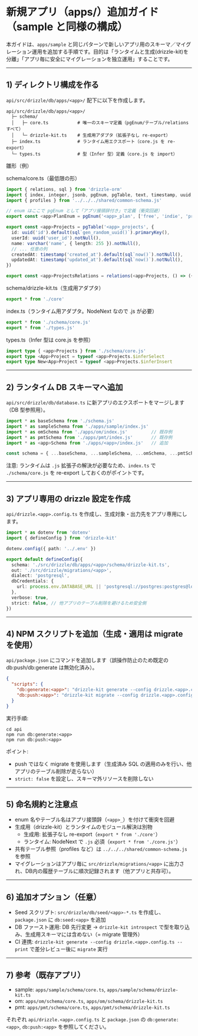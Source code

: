 # 新規アプリ（apps/<app>）追加ガイド（sample と同様の構成）

本ガイドは、`apps/sample` と同じパターンで新しいアプリ用のスキーマ／マイグレーション運用を追加する手順です。目的は「ランタイムと生成(drizzle-kit)を分離」「アプリ毎に安全にマイグレーションを独立運用」することです。

---

## 1) ディレクトリ構成を作る

`api/src/drizzle/db/apps/<app>/` 配下に以下を作成します。

```
api/src/drizzle/db/apps/<app>/
  ├─ schema/
  │   ├─ core.ts           # 唯一のスキーマ定義（pgEnum/テーブル/relations すべて）
  │   └─ drizzle-kit.ts    # 生成用アダプタ（拡張子なし re-export）
  ├─ index.ts              # ランタイム用エクスポート（core.js を re-export）
  └─ types.ts              # 型（Infer 型）定義（core.js を import）
```

雛形（例）

schema/core.ts（最低限の形）

```ts
import { relations, sql } from 'drizzle-orm'
import { index, integer, jsonb, pgEnum, pgTable, text, timestamp, uuid, varchar } from 'drizzle-orm/pg-core'
import { profiles } from '../../../shared/common-schema.js'

// enum はここで pgEnum として「アプリ接頭辞付き」で定義（衝突回避）
export const <app>PlanEnum = pgEnum('<app>_plan', ['free', 'indie', 'pro'])

export const <app>Projects = pgTable('<app>_projects', {
  id: uuid('id').default(sql`gen_random_uuid()`).primaryKey(),
  userId: uuid('user_id').notNull(),
  name: varchar('name', { length: 255 }).notNull(),
  // ... 任意の列
  createdAt: timestamp('created_at').default(sql`now()`).notNull(),
  updatedAt: timestamp('updated_at').default(sql`now()`).notNull(),
})

export const <app>ProjectsRelations = relations(<app>Projects, () => ({}))
```

schema/drizzle-kit.ts（生成用アダプタ）

```ts
export * from './core'
```

index.ts（ランタイム用アダプタ。NodeNext なので .js が必要）

```ts
export * from './schema/core.js'
export * from './types.js'
```

types.ts（Infer 型は core.js を参照）

```ts
import type { <app>Projects } from './schema/core.js'
export type <App>Project = typeof <app>Projects.$inferSelect
export type New<App>Project = typeof <app>Projects.$inferInsert
```

---

## 2) ランタイム DB スキーマへ追加

`api/src/drizzle/db/database.ts` に新アプリのエクスポートをマージします（DB 型参照用）。

```ts
import * as baseSchema from './schema.js'
import * as sampleSchema from './apps/sample/index.js'
import * as omSchema from './apps/om/index.js'         // 既存例
import * as pmtSchema from './apps/pmt/index.js'       // 既存例
import * as <app>Schema from './apps/<app>/index.js'   // 追加

const schema = { ...baseSchema, ...sampleSchema, ...omSchema, ...pmtSchema, ...<app>Schema } as const
```

注意: ランタイムは `.js` 拡張子の解決が必要なため、`index.ts` で `./schema/core.js` を re-export しておくのがポイントです。

---

## 3) アプリ専用の drizzle 設定を作成

`api/drizzle.<app>.config.ts` を作成し、生成対象・出力先をアプリ専用にします。

```ts
import * as dotenv from 'dotenv'
import { defineConfig } from 'drizzle-kit'

dotenv.config({ path: '../.env' })

export default defineConfig({
  schema: './src/drizzle/db/apps/<app>/schema/drizzle-kit.ts',
  out: './src/drizzle/migrations/<app>',
  dialect: 'postgresql',
  dbCredentials: {
    url: process.env.DATABASE_URL || 'postgresql://postgres:postgres@localhost:54322/postgres',
  },
  verbose: true,
  strict: false, // 他アプリのテーブル削除を避けるため安全側
})
```

---

## 4) NPM スクリプトを追加（生成・適用は migrate を使用）

`api/package.json` にコマンドを追加します（誤操作防止のため既定の db:push/db:generate は無効化済み）。

```json
{
  "scripts": {
    "db:generate:<app>": "drizzle-kit generate --config drizzle.<app>.config.ts",
    "db:push:<app>": "drizzle-kit migrate --config drizzle.<app>.config.ts"
  }
}
```

実行手順:

```
cd api
npm run db:generate:<app>
npm run db:push:<app>
```

ポイント:
- push ではなく migrate を使用します（生成済み SQL の適用のみを行い、他アプリのテーブル削除が走らない）
- `strict: false` を設定し、スキーマ外リソースを削除しない

---

## 5) 命名規約と注意点

- enum 名やテーブル名はアプリ接頭辞（`<app>_`）を付けて衝突を回避
- 生成用（drizzle-kit）とランタイムのモジュール解決は別物
  - 生成用: 拡張子なし re-export（`export * from './core'`）
  - ランタイム: NodeNext で `.js` 必須（`export * from './core.js'`）
- 共有テーブル参照（profiles など）は `../../../shared/common-schema.js` を参照
- マイグレーションはアプリ毎に `src/drizzle/migrations/<app>` に出力され、DB内の履歴テーブルに順次記録されます（他アプリと共存可）。

---

## 6) 追加オプション（任意）

- Seed スクリプト: `src/drizzle/db/seed/<app>-*.ts` を作成し、`package.json` に `db:seed:<app>` を追加
- DB ファースト運用: DB 先行変更 → `drizzle-kit introspect` で型を取り込み、生成用スキーマには含めない（= migrate 管理外）
- CI 連携: `drizzle-kit generate --config drizzle.<app>.config.ts --print` で差分レビュー後に `migrate` 実行

---

## 7) 参考（既存アプリ）

- sample: `apps/sample/schema/core.ts`, `apps/sample/schema/drizzle-kit.ts`
- om: `apps/om/schema/core.ts`, `apps/om/schema/drizzle-kit.ts`
- pmt: `apps/pmt/schema/core.ts`, `apps/pmt/schema/drizzle-kit.ts`

それぞれ `api/drizzle.<app>.config.ts` と `package.json` の `db:generate:<app>`, `db:push:<app>` を参照してください。

